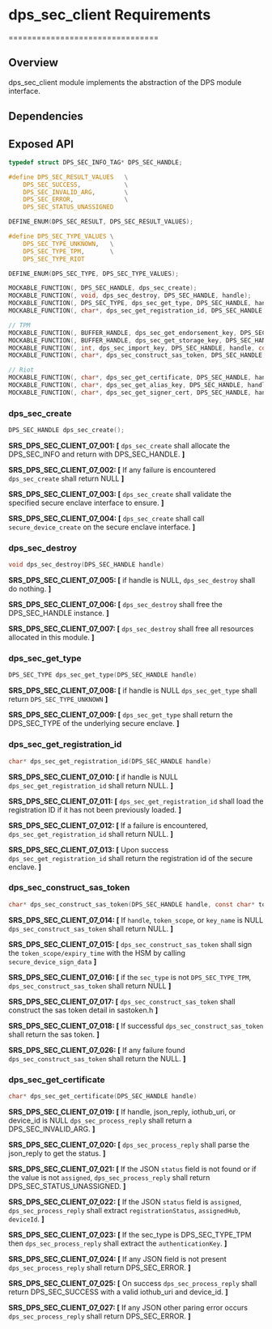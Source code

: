 # dps_sec_client Requirements

================================

## Overview

dps_sec_client module implements the abstraction of the DPS module interface.

## Dependencies

## Exposed API

```c
typedef struct DPS_SEC_INFO_TAG* DPS_SEC_HANDLE;

#define DPS_SEC_RESULT_VALUES   \
    DPS_SEC_SUCCESS,            \
    DPS_SEC_INVALID_ARG,        \
    DPS_SEC_ERROR,              \
    DPS_SEC_STATUS_UNASSIGNED

DEFINE_ENUM(DPS_SEC_RESULT, DPS_SEC_RESULT_VALUES);

#define DPS_SEC_TYPE_VALUES \
    DPS_SEC_TYPE_UNKNOWN,   \
    DPS_SEC_TYPE_TPM,       \
    DPS_SEC_TYPE_RIOT

DEFINE_ENUM(DPS_SEC_TYPE, DPS_SEC_TYPE_VALUES);

MOCKABLE_FUNCTION(, DPS_SEC_HANDLE, dps_sec_create);
MOCKABLE_FUNCTION(, void, dps_sec_destroy, DPS_SEC_HANDLE, handle);
MOCKABLE_FUNCTION(, DPS_SEC_TYPE, dps_sec_get_type, DPS_SEC_HANDLE, handle);
MOCKABLE_FUNCTION(, char*, dps_sec_get_registration_id, DPS_SEC_HANDLE, handle);

// TPM
MOCKABLE_FUNCTION(, BUFFER_HANDLE, dps_sec_get_endorsement_key, DPS_SEC_HANDLE, handle);
MOCKABLE_FUNCTION(, BUFFER_HANDLE, dps_sec_get_storage_key, DPS_SEC_HANDLE, handle);
MOCKABLE_FUNCTION(, int, dps_sec_import_key, DPS_SEC_HANDLE, handle, const unsigned char*, key, size_t, key_len);
MOCKABLE_FUNCTION(, char*, dps_sec_construct_sas_token, DPS_SEC_HANDLE, handle, const char*, token_scope, const char*, key_name, size_t, expiry_time);

// Riot
MOCKABLE_FUNCTION(, char*, dps_sec_get_certificate, DPS_SEC_HANDLE, handle);
MOCKABLE_FUNCTION(, char*, dps_sec_get_alias_key, DPS_SEC_HANDLE, handle);
MOCKABLE_FUNCTION(, char*, dps_sec_get_signer_cert, DPS_SEC_HANDLE, handle);
```

### dps_sec_create

```c
DPS_SEC_HANDLE dps_sec_create();
```

**SRS_DPS_SEC_CLIENT_07_001: [** `dps_sec_create` shall allocate the DPS_SEC_INFO and return with DPS_SEC_HANDLE. **]**

**SRS_DPS_SEC_CLIENT_07_002: [** If any failure is encountered `dps_sec_create` shall return NULL **]**

**SRS_DPS_SEC_CLIENT_07_003: [** `dps_sec_create` shall validate the specified secure enclave interface to ensure. **]**

**SRS_DPS_SEC_CLIENT_07_004: [** `dps_sec_create` shall call `secure_device_create` on the secure enclave interface. **]**


### dps_sec_destroy

```c
void dps_sec_destroy(DPS_SEC_HANDLE handle)
```

**SRS_DPS_SEC_CLIENT_07_005: [** if handle is NULL, `dps_sec_destroy` shall do nothing. **]**

**SRS_DPS_SEC_CLIENT_07_006: [** `dps_sec_destroy` shall free the DPS_SEC_HANDLE instance. **]**

**SRS_DPS_SEC_CLIENT_07_007: [** `dps_sec_destroy` shall free all resources allocated in this module. **]**


### dps_sec_get_type

```c
DPS_SEC_TYPE dps_sec_get_type(DPS_SEC_HANDLE handle)
```

**SRS_DPS_SEC_CLIENT_07_008: [** if handle is NULL `dps_sec_get_type` shall return `DPS_SEC_TYPE_UNKNOWN` **]**

**SRS_DPS_SEC_CLIENT_07_009: [** `dps_sec_get_type` shall return the DPS_SEC_TYPE of the underlying secure enclave. **]**


### dps_sec_get_registration_id

```c
char* dps_sec_get_registration_id(DPS_SEC_HANDLE handle)
```

**SRS_DPS_SEC_CLIENT_07_010: [** if handle is NULL `dps_sec_get_registration_id` shall return NULL. **]**

**SRS_DPS_SEC_CLIENT_07_011: [** `dps_sec_get_registration_id` shall load the registration ID if it has not been previously loaded. **]**

**SRS_DPS_SEC_CLIENT_07_012: [** If a failure is encountered, `dps_sec_get_registration_id` shall return NULL. **]**

**SRS_DPS_SEC_CLIENT_07_013: [** Upon success `dps_sec_get_registration_id` shall return the registration id of the secure enclave. **]**


### dps_sec_construct_sas_token

```c
char* dps_sec_construct_sas_token(DPS_SEC_HANDLE handle, const char* token_scope, const char* key_name, size_t expiry_time)
```

**SRS_DPS_SEC_CLIENT_07_014: [** If `handle`, `token_scope`, or `key_name` is NULL `dps_sec_construct_sas_token` shall return NULL. **]**

**SRS_DPS_SEC_CLIENT_07_015: [** `dps_sec_construct_sas_token` shall sign the `token_scope/expiry_time` with the HSM by calling `secure_device_sign_data` **]**

**SRS_DPS_SEC_CLIENT_07_016: [** if the `sec_type` is not `DPS_SEC_TYPE_TPM`, `dps_sec_construct_sas_token` shall return NULL **]**

**SRS_DPS_SEC_CLIENT_07_017: [** `dps_sec_construct_sas_token` shall construct the sas token detail in sastoken.h **]**

**SRS_DPS_SEC_CLIENT_07_018: [** If successful `dps_sec_construct_sas_token` shall return the sas token. **]**

**SRS_DPS_SEC_CLIENT_07_026: [** If any failure found `dps_sec_construct_sas_token` shall return the NULL. **]**

### dps_sec_get_certificate

```c
char* dps_sec_get_certificate(DPS_SEC_HANDLE handle)
```

**SRS_DPS_SEC_CLIENT_07_019: [** If handle, json_reply, iothub_uri, or device_id is NULL `dps_sec_process_reply` shall return a DPS_SEC_INVALID_ARG. **]**

**SRS_DPS_SEC_CLIENT_07_020: [** `dps_sec_process_reply` shall parse the json_reply to get the status. **]**

**SRS_DPS_SEC_CLIENT_07_021: [** If the JSON `status` field is not found or if the value is not `assigned`, `dps_sec_process_reply` shall return DPS_SEC_STATUS_UNASSIGNED. **]**

**SRS_DPS_SEC_CLIENT_07_022: [** If the JSON `status` field is `assigned`, `dps_sec_process_reply` shall extract `registrationStatus`, `assignedHub`, `deviceId`. **]**

**SRS_DPS_SEC_CLIENT_07_023: [** If the sec_type is DPS_SEC_TYPE_TPM then `dps_sec_process_reply` shall extract the `authenticationKey`. **]**

**SRS_DPS_SEC_CLIENT_07_024: [** If any JSON field is not present `dps_sec_process_reply` shall return DPS_SEC_ERROR. **]**

**SRS_DPS_SEC_CLIENT_07_025: [** On success `dps_sec_process_reply` shall return DPS_SEC_SUCCESS with a valid iothub_uri and device_id. **]**

**SRS_DPS_SEC_CLIENT_07_027: [** If any JSON other paring error occurs `dps_sec_process_reply` shall return DPS_SEC_ERROR. **]**